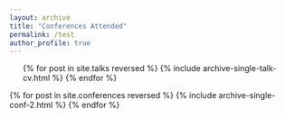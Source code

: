 ```yaml
---
layout: archive
title: "Conferences Attended"
permalink: /test
author_profile: true
---
```



  <ul>{% for post in site.talks reversed %}
    {% include archive-single-talk-cv.html %}
  {% endfor %}</ul>

{% for post in site.conferences reversed %}
  {% include archive-single-conf-2.html %}
{% endfor %}
